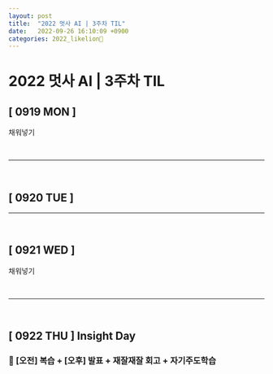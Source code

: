 ```yaml
---
layout: post
title:  "2022 멋사 AI | 3주차 TIL"
date:   2022-09-26 16:10:09 +0900
categories: 2022_likelion🦁
---
```

# 2022 멋사 AI | 3주차 TIL

## **[ 0919 MON ]**

채워넣기

<br/>

***
<br/>

## **[ 0920 TUE ]**

***
<br/>

##  **[ 0921 WED ]**

채워넣기

<br/>

***
<br/>

##  **[ 0922 THU ] Insight Day**
### 🤹 [오전] 복습 + [오후] 발표 + 재잘재잘 회고 + 자기주도학습


<br/>